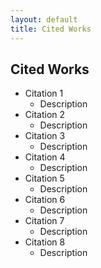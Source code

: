 ```yaml
---
layout: default
title: Cited Works
---
```

## Cited Works

* Citation 1
  * Description 
* Citation 2
  * Description 
* Citation 3
  * Description
* Citation 4
  * Description
* Citation 5
  * Description
* Citation 6
  * Description
* Citation 7
  * Description
* Citation 8
  * Description
  
